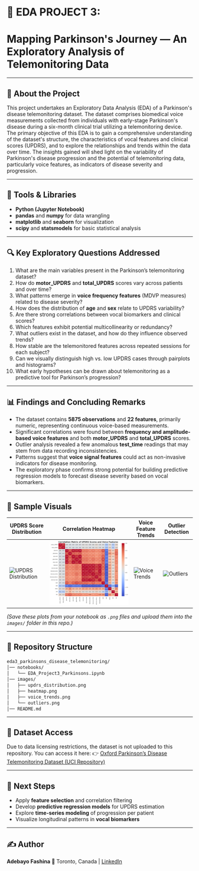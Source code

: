 # 🧠 EDA PROJECT 3:
# Mapping Parkinson's Journey — An Exploratory Analysis of Telemonitoring Data

---

## 📘 About the Project

This project undertakes an Exploratory Data Analysis (EDA) of a Parkinson's disease telemonitoring dataset. The dataset comprises biomedical voice measurements collected from individuals with early-stage Parkinson's disease during a six-month clinical trial utilizing a telemonitoring device. The primary objective of this EDA is to gain a comprehensive understanding of the dataset's structure, the characteristics of vocal features and clinical scores (UPDRS), and to explore the relationships and trends within the data over time. The insights gained will shed light on the variability of Parkinson's disease progression and the potential of telemonitoring data, particularly voice features, as indicators of disease severity and progression.

---

## 🧰 Tools & Libraries

* **Python (Jupyter Notebook)**
* **pandas** and **numpy** for data wrangling
* **matplotlib** and **seaborn** for visualization
* **scipy** and **statsmodels** for basic statistical analysis

---

## 🔍 Key Exploratory Questions Addressed

1. What are the main variables present in the Parkinson’s telemonitoring dataset?
2. How do **motor_UPDRS** and **total_UPDRS** scores vary across patients and over time?
3. What patterns emerge in **voice frequency features** (MDVP measures) related to disease severity?
4. How does the distribution of **age** and **sex** relate to UPDRS variability?
5. Are there strong correlations between vocal biomarkers and clinical scores?
6. Which features exhibit potential multicollinearity or redundancy?
7. What outliers exist in the dataset, and how do they influence observed trends?
8. How stable are the telemonitored features across repeated sessions for each subject?
9. Can we visually distinguish high vs. low UPDRS cases through pairplots and histograms?
10. What early hypotheses can be drawn about telemonitoring as a predictive tool for Parkinson’s progression?

---

## 📊 Findings and Concluding Remarks

* The dataset contains **5875 observations** and **22 features**, primarily numeric, representing continuous voice-based measurements.
* Significant correlations were found between **frequency and amplitude-based voice features** and both **motor_UPDRS** and **total_UPDRS** scores.
* Outlier analysis revealed a few anomalous **test_time** readings that may stem from data recording inconsistencies.
* Patterns suggest that **voice signal features** could act as non-invasive indicators for disease monitoring.
* The exploratory phase confirms strong potential for building predictive regression models to forecast disease severity based on vocal biomarkers.

---

## 📸 Sample Visuals

| UPDRS Score Distribution                             | Correlation Heatmap                        | Voice Feature Trends                     | Outlier Detection                |
| ---------------------------------------------------- | ------------------------------------------ | ---------------------------------------- | -------------------------------- |
| ![UPDRS Distribution](images/updrs_distribution.png) | ![Correlation Heatmap](images/heatmap.png) | ![Voice Trends](images/voice_trends.png) | ![Outliers](images/outliers.png) |

*(Save these plots from your notebook as `.png` files and upload them into the `images/` folder in this repo.)*

---

## 📁 Repository Structure

```
eda3_parkinsons_disease_telemonitoring/
│── notebooks/
│   └── EDA_Project3_Parkinsons.ipynb
│── images/
│   ├── updrs_distribution.png
│   ├── heatmap.png
│   ├── voice_trends.png
│   └── outliers.png
│── README.md
```

---

## 📂 Dataset Access

Due to data licensing restrictions, the dataset is not uploaded to this repository.
You can access it here:
👉 [Oxford Parkinson’s Disease Telemonitoring Dataset (UCI Repository)](https://archive.ics.uci.edu/ml/datasets/parkinsons+telemonitoring)

---

## 🚀 Next Steps

* Apply **feature selection** and correlation filtering
* Develop **predictive regression models** for UPDRS estimation
* Explore **time-series modeling** of progression per patient
* Visualize longitudinal patterns in **vocal biomarkers**

---

## ✍️ Author

**Adebayo Fashina**
📍 Toronto, Canada | [LinkedIn](https://www.linkedin.com/in/your-link-here)
